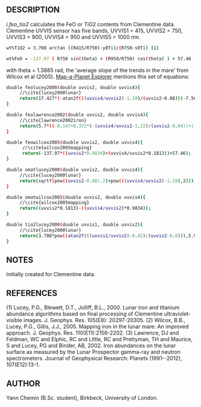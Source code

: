 ## DESCRIPTION

*i.feo\_tio2* calculates the FeO or TiO2 contents from Clementine data.
Clementine UVVIS sensor has five bands, UVVIS1 = 415, UVVIS2 = 750,
UVVIS3 = 900, UVVIS4 = 950 and UVVIS5 = 1000 nm.

```sh
wt%TiO2 = 3.708 arctan ((R415/R750)-y0Ti)/(R750-s0Ti) (1)

wt%FeO = -137.97 ( R750 sin(theta) + (R950/R750) cos(theta) ) + 57.46   (2)
```

with theta = 1.3885 rad, the 'average slope of the trends in the mare'
from Wilcox et al (2005). [Map-a-Planet
Explorer](https://web.archive.org/web/20161203071556/http://www.mapaplanet.org/explorer/help/index.html)
mentions this set of equations:

```sh
double feolucey2000(double uvvis2, double uvvis4){
     //\cite{lucey2000lunar}
     return(17.427*(-atan2f(((uvvis4/uvvis2)-1.19)/(uvvis2-0.08)))-7.565);
}

double feolawrence2002(double uvvis2, double uvvis4){
     //\cite{lawrence2002iron}
     return(5.7*((-0.147+0.372*(-(uvvis4/uvvis2-1.22)/(uvvis2-0.04))+(-0.036)*pow((-(uvvis4/uvvis2-1.22)/(uvvis2-0.04)),2)))+2.15);
}

double feowilcox2005(double uvvis2, double uvvis4){
      //\cite{wilcox2005mapping}
      return(-137.97*((uvvis2*0.9834)+(uvvis4/uvvis2*0.1813))+57.46);
}

double omatlucey2000(double uvvis2, double uvvis4){
     //\cite{lucey2000lunar}
     return(sqrtf(pow((uvvis2-0.08),2)+pow(((uvvis4/uvvis2)-1.19),2)));
}

double omatwilcox2005(double uvvis2, double uvvis4){
     //\cite{wilcox2005mapping}
     return((uvvis2*0.1813)-((uvvis4/uvvis2)*0.9834));
}

double tio2lucey2000(double uvvis1, double uvvis2){
     //\cite{lucey2000lunar}
     return(3.708*pow((atan2f(((uvvis1/uvvis2)-0.42)/(uvvis2-0.0))),5.979));
}
```

## NOTES

Initially created for Clementine data.

## REFERENCES

(1) Lucey, P.G., Blewett, D.T., Jolliff, B.L., 2000. Lunar iron and
titanium abundance algorithms based on final processing of Clementine
ultraviolet-visible images. J. Geophys. Res. 105(E8): 20297-20305. (2)
Wilcox, B.B., Lucey, P.G., Gillis, J.J., 2005. Mapping iron in the lunar
mare: An improved approach. J. Geophys. Res. 110(E11):2156-2202. (3)
Lawrence, DJ and Feldman, WC and Elphic, RC and Little, RC and
Prettyman, TH and Maurice, S and Lucey, PG and Binder, AB, 2002. Iron
abundances on the lunar surface as measured by the Lunar Prospector
gamma-ray and neutron spectrometers. Journal of Geophysical Research:
Planets (1991--2012), 107(E12):13-1.

## AUTHOR

Yann Chemin (B.Sc. student), Birkbeck, University of London.
